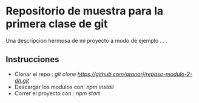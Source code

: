 # Repositorio de muestra para la primera clase de git 
Una descripcion hermosa de mi proyecto a modo de ejemplo 
.
.
.
## Instrucciones 
- Clonar el repo : *git clone https://github.com/aranorj/repaso-modulo-2-dh.git*
- Descargar los modulos con: *npm install* 
- Correr el proyecto con : *npm start*
